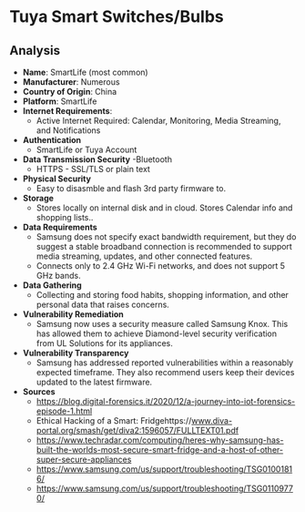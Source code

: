 # Tuya Smart Switches/Bulbs
## Analysis
- **Name**: SmartLife (most common)
- **Manufacturer**: Numerous​
- **Country of Origin**: China
- **Platform**: SmartLife
- **Internet Requirements**:
    - Active Internet Required: Calendar, Monitoring, Media Streaming, and Notifications
- **Authentication**
    - SmartLife or Tuya Account
- **Data Transmission Security**
    -Bluetooth
    - HTTPS - SSL/TLS or plain text
- **Physical Security**
    - Easy to disasmble and flash 3rd party firmware to.
- **Storage**
    - Stores locally on internal disk and in cloud. Stores Calendar info and shopping lists.. 
- **Data Requirements**
    - Samsung does not specify exact bandwidth requirement, but they do suggest a stable broadband connection is recommended to support media streaming, updates, and other connected features.
    - Connects only to 2.4 GHz Wi-Fi networks, and does not support 5 GHz bands.
- **Data Gathering**
    - Collecting and storing food habits, shopping information, and other personal data that raises concerns.  
- **Vulnerability Remediation**
    - Samsung now uses a security measure called Samsung Knox. This has allowed them to achieve Diamond-level security verification from UL Solutions for its appliances.​
- **Vulnerability Transparency**
    - Samsung has addressed reported vulnerabilities within a reasonably expected timeframe. They also recommend users keep their devices updated to the latest firmware.​
- **Sources**
    - https://blog.digital-forensics.it/2020/12/a-journey-into-iot-forensics-episode-1.html
    - Ethical Hacking of a Smart: Fridgehttps://www.diva-portal.org/smash/get/diva2:1596057/FULLTEXT01.pdf
    - https://www.techradar.com/computing/heres-why-samsung-has-built-the-worlds-most-secure-smart-fridge-and-a-host-of-other-super-secure-appliances
    - https://www.samsung.com/us/support/troubleshooting/TSG01001816/
    - https://www.samsung.com/us/support/troubleshooting/TSG01109770/
